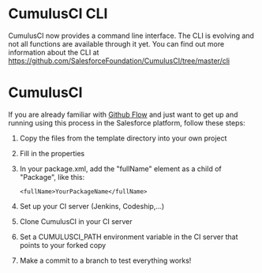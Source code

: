 # CumulusCI CLI

CumulusCI now provides a command line interface.  The CLI is evolving and not all functions are available through it yet.  You can find out more information about the CLI at https://github.com/SalesforceFoundation/CumulusCI/tree/master/cli

# CumulusCI

If you are already familiar with [Github Flow](http://scottchacon.com/2011/08/31/github-flow.html) and just want to get up and running using this process in the Salesforce platform, follow these steps:

1. Copy the files from the template directory into your own project
2. Fill in the properties
3. In your package.xml, add the "fullName" element as a child of "Package", like this:

    ```   
    <fullName>YourPackageName</fullName>
    ```

4. Set up your CI server (Jenkins, Codeship,…)
5. Clone CumulusCI in your CI server
6. Set a CUMULUSCI_PATH environment variable in the CI server that points to your forked copy
7. Make a commit to a branch to test everything works!
